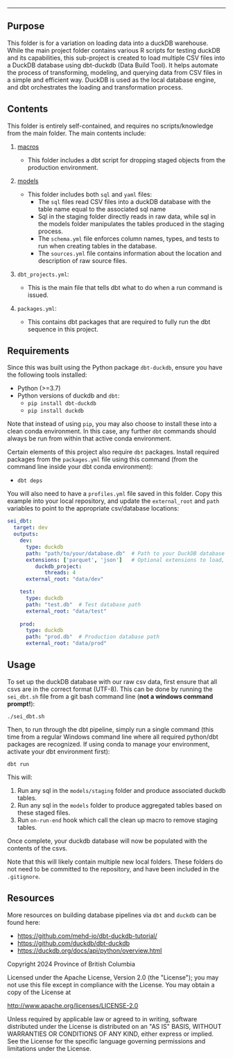 ---
## Purpose

This folder is for a variation on loading data into a duckDB warehouse. While the main project folder contains various R scripts for testing duckDB and its capabilities, this sub-project is created to load multiple CSV files into a DuckDB database using dbt-duckdb (Data Build Tool). It helps automate the process of transforming, modeling, and querying data from CSV files in a simple and efficient way. DuckDB is used as the local database engine, and dbt orchestrates the loading and transformation process.

## Contents

This folder is entirely self-contained, and requires no scripts/knowledge from the main folder. The main contents include:

1. [macros](macros)
   * This folder includes a dbt script for dropping staged objects from the production environment. 

2. [models](models)
   * This folder includes both `sql` and `yaml` files:
       * The `sql` files read CSV files into a duckDB database with the table name equal to the associated sql name
       * Sql in the staging folder directly reads in raw data, while sql in the models folder manipulates the tables produced in the staging process. 
       * The `schema.yml` file enforces column names, types, and tests to run when creating tables in the database. 
       * The `sources.yml` file contains information about the location and description of raw source files. 

3. `dbt_projects.yml`:
   * This is the main file that tells dbt what to do when a run command is issued.

4. `packages.yml`:
   * This contains dbt packages that are required to fully run the dbt sequence in this project. 

## Requirements

Since this was built using the Python package `dbt-duckdb`, ensure you have the following tools installed:

* Python (>=3.7)
* Python versions of duckdb and `dbt`:
    * `pip install dbt-duckdb`
    * `pip install duckdb`

Note that instead of using `pip`, you may also choose to install these into a clean conda environment. In this case, any further `dbt` commands should always be run from within that active conda environment. 

Certain elements of this project also require `dbt` packages. Install required packages from the `packages.yml` file using this command (from the command line inside your dbt conda environment):
* `dbt deps`


You will also need to have a `profiles.yml` file saved in this folder. Copy this example into your local repository, and update the `external_root` and `path` variables to point to the appropriate csv/database locations:

```yaml
sei_dbt:
  target: dev
  outputs:
    dev:
      type: duckdb
      path: "path/to/your/database.db"  # Path to your DuckDB database file
      extensions: ['parquet', 'json']   # Optional extensions to load, if needed
         duckdb_project:
            threads: 4
      external_root: "data/dev"

    test:
      type: duckdb
      path: "test.db"  # Test database path
      external_root: "data/test" 
      
    prod:
      type: duckdb
      path: "prod.db"  # Production database path
      external_root: "data/prod"
```

## Usage

To set up the duckDB database with our raw csv data, first ensure that all csvs are in the correct format (UTF-8). This can be done by running the `sei_dbt.sh` file from a git bash command line (**not a windows command prompt!**):

`./sei_dbt.sh`

Then, to run through the dbt pipeline, simply run a single command (this time from a regular Windows command line where all required python/dbt packages are recognized. If using conda to manage your environment, activate your dbt environment first):

`dbt run`

This will:
1. Run any sql in the `models/staging` folder and produce associated duckdb tables.
2. Run any sql in the `models` folder to produce aggregated tables based on these staged files. 
3. Run `on-run-end` hook which call the clean up macro to remove staging tables. 

Once complete, your duckdb database will now be populated with the contents of the csvs. 

Note that this will likely contain multiple new local folders. These folders do not need to be committed to the repository, and have been included in the `.gitignore`. 

## Resources

More resources on building database pipelines via `dbt` and `duckdb` can be found here: 

* https://github.com/mehd-io/dbt-duckdb-tutorial/
* https://github.com/duckdb/dbt-duckdb
* https://duckdb.org/docs/api/python/overview.html


Copyright 2024 Province of British Columbia

Licensed under the Apache License, Version 2.0 (the "License");
you may not use this file except in compliance with the License.
You may obtain a copy of the License at 

   http://www.apache.org/licenses/LICENSE-2.0

Unless required by applicable law or agreed to in writing, software
distributed under the License is distributed on an "AS IS" BASIS,
WITHOUT WARRANTIES OR CONDITIONS OF ANY KIND, either express or implied.
See the License for the specific language governing permissions and
limitations under the License.


